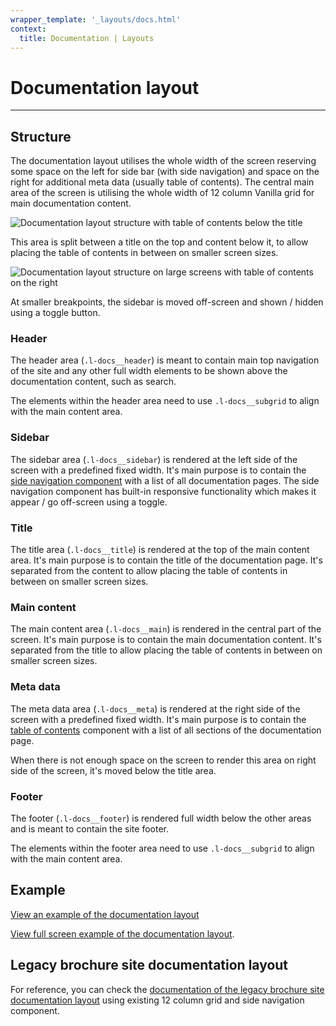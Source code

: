 ```yaml
---
wrapper_template: '_layouts/docs.html'
context:
  title: Documentation | Layouts
---
```


# Documentation layout

<hr>

## Structure

The documentation layout utilises the whole width of the screen reserving some space on the left for side bar (with side navigation) and space on the right for additional meta data (usually table of contents). The central main area of the screen is utilising the whole width of 12 column Vanilla grid for main documentation content.

![Documentation layout structure with table of contents below the title](https://assets.ubuntu.com/v1/e25d272e-vanilla-docs-layout-structure-large.png)

This area is split between a title on the top and content below it, to allow placing the table of contents in between on smaller screen sizes.

![Documentation layout structure on large screens with table of contents on the right](https://assets.ubuntu.com/v1/4f55cec2-vanilla-docs-layout-structure-medium.png)

At smaller breakpoints, the sidebar is moved off-screen and shown / hidden using a toggle button.

### Header

The header area (`.l-docs__header`) is meant to contain main top navigation of the site and any other full width elements to be shown above the documentation content, such as search.

The elements within the header area need to use `.l-docs__subgrid` to align with the main content area.

### Sidebar

The sidebar area (`.l-docs__sidebar`) is rendered at the left side of the screen with a predefined fixed width. It's main purpose is to contain the [side navigation component](/docs/patterns/navigation#side-navigation) with a list of all documentation pages. The side navigation component has built-in responsive functionality which makes it appear / go off-screen using a toggle.

### Title

The title area (`.l-docs__title`) is rendered at the top of the main content area. It's main purpose is to contain the title of the documentation page. It's separated from the content to allow placing the table of contents in between on smaller screen sizes.

### Main content

The main content area (`.l-docs__main`) is rendered in the central part of the screen. It's main purpose is to contain the main documentation content. It's separated from the title to allow placing the table of contents in between on smaller screen sizes.

### Meta data

The meta data area (`.l-docs__meta`) is rendered at the right side of the screen with a predefined fixed width. It's main purpose is to contain the [table of contents](/docs/patterns/table-of-contents) component with a list of all sections of the documentation page.

When there is not enough space on the screen to render this area on right side of the screen, it's moved below the title area.

### Footer

The footer (`.l-docs__footer`) is rendered full width below the other areas and is meant to contain the site footer.

The elements within the footer area need to use `.l-docs__subgrid` to align with the main content area.

## Example

<div class="embedded-example"><a href="/docs/examples/layouts/docs/" class="js-example" data-height="600">
View an example of the documentation layout
</a></div>

[View full screen example of the documentation layout](/docs/examples/layouts/docs/).

## Legacy brochure site documentation layout

For reference, you can check the [documentation of the legacy brochure site documentation layout](/docs/layouts/documentation-brochure) using existing 12 column grid and side navigation component.
